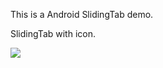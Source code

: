 This is a Android SlidingTab demo.

SlidingTab with icon.

![](https://lh3.googleusercontent.com/6PqO8TLi6pFkfc9pEaAmCt4xIOycRfUL_gjHCiRGUYs)

